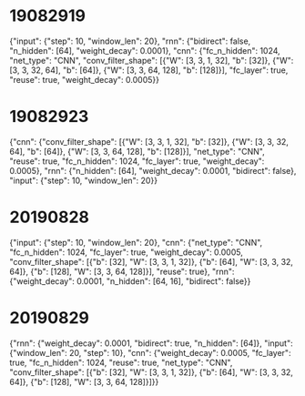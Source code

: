 # 19082919

{"input": {"step": 10, "window_len": 20}, "rnn": {"bidirect": false, "n_hidden": [64], "weight_decay": 0.0001}, "cnn": {"fc_n_hidden": 1024, "net_type": "CNN", "conv_filter_shape": [{"W": [3, 3, 1, 32], "b": [32]}, {"W": [3, 3, 32, 64], "b": [64]}, {"W": [3, 3, 64, 128], "b": [128]}], "fc_layer": true, "reuse": true, "weight_decay": 0.0005}}


# 19082923

{"cnn": {"conv_filter_shape": [{"W": [3, 3, 1, 32], "b": [32]}, {"W": [3, 3, 32, 64], "b": [64]}, {"W": [3, 3, 64, 128], "b": [128]}], "net_type": "CNN", "reuse": true, "fc_n_hidden": 1024, "fc_layer": true, "weight_decay": 0.0005}, "rnn": {"n_hidden": [64], "weight_decay": 0.0001, "bidirect": false}, "input": {"step": 10, "window_len": 20}}


# 20190828

{"input": {"step": 10, "window_len": 20}, "cnn": {"net_type": "CNN", "fc_n_hidden": 1024, "fc_layer": true, "weight_decay": 0.0005, "conv_filter_shape": [{"b": [32], "W": [3, 3, 1, 32]}, {"b": [64], "W": [3, 3, 32, 64]}, {"b": [128], "W": [3, 3, 64, 128]}], "reuse": true}, "rnn": {"weight_decay": 0.0001, "n_hidden": [64, 16], "bidirect": false}}


# 20190829

{"rnn": {"weight_decay": 0.0001, "bidirect": true, "n_hidden": [64]}, "input": {"window_len": 20, "step": 10}, "cnn": {"weight_decay": 0.0005, "fc_layer": true, "fc_n_hidden": 1024, "reuse": true, "net_type": "CNN", "conv_filter_shape": [{"b": [32], "W": [3, 3, 1, 32]}, {"b": [64], "W": [3, 3, 32, 64]}, {"b": [128], "W": [3, 3, 64, 128]}]}}

